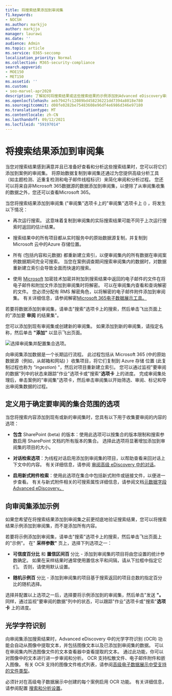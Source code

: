 ```yaml
---
title: 将搜索结果添加到审阅集
f1.keywords:
- NOCSH
ms.author: markjjo
author: markjjo
manager: laurawi
ms.date: ''
audience: Admin
ms.topic: article
ms.service: O365-seccomp
localization_priority: Normal
ms.collection: M365-security-compliance
search.appverid:
- MOE150
- MET150
ms.assetid: ''
ms.custom:
- seo-marvel-apr2020
description: 了解如何将搜索结果或这些搜索结果的示例添加到Advanced eDiscovery审阅集。
ms.openlocfilehash: aeb7942fc12089bd458236221dd7394a8018e780
ms.sourcegitcommit: d08fe0282be75483608e96df4e6986d346e97180
ms.translationtype: MT
ms.contentlocale: zh-CN
ms.lasthandoff: 09/12/2021
ms.locfileid: "59197014"
---
```

# <a name="add-search-results-to-a-review-set"></a>将搜索结果添加到审阅集

当您对搜索结果感到满意并且已准备好查看和分析这些搜索结果时，您可以将它们添加到案例的审阅集。 将原始数据复制到审阅集还通过为您提供高级分析工具（如主题检测、近重复检测和电子邮件线程标识）来简化审阅和分析过程。 您还可以将来自非Microsoft 365数据源的数据添加到审阅集，以便除了从审阅集收集的数据之外，您还可以查看Microsoft 365。

当您将搜索结果添加到审阅集 ("审阅集"选项卡上的"审阅集"选项卡上 () ，将发生以下情况：

- 再次运行搜索。 这意味着复制到审阅集的实际搜索结果可能不同于上次运行搜索时返回的估计结果。

- 搜索结果中的所有项目都从实时服务中的原始数据源复制，并复制到 Microsoft 云中的Azure 存储位置。

- 所有 (包括内容和元数据) 都重新建立索引，以便审阅集内的所有数据在审阅案例数据期间完全可搜索。 当您在案例调查期间搜索审阅集内的数据时，对数据重新建立索引会导致全面而快速的搜索。

- 使用 [Microsoft](encryption.md) 加密技术加密并附加到搜索结果中返回的电子邮件的文件在将电子邮件和附加文件添加到审阅集时将解密。 可以在审阅集内查看和查询解密的文件。 您必须分配有 RMS 解密角色，以将解密的电子邮件附件添加到审阅集。 有关详细信息，请参阅解密[Microsoft 365电子数据展示工具。](ediscovery-decryption.md)

若要将数据添加到审阅集，请单击"搜索"选项卡上的搜索，然后单击飞出页面上的"添加要 **审阅** 的结果集"。

您可以添加到现有审阅集或创建新的审阅集。  如果添加到新的审阅集，请指定名称，然后单击 **"添加"** 以显示飞出页面。

![选择审阅集并配置集合选项。](../media/AeD_AddToReviewSet.png)

向审阅集添加数据是一个长期运行流程。 此过程包括从 Microsoft 365 (中的原始数据源（例如，从邮箱和网站) ）收集项目，将它们复制到 Azure 存储 位置 (此复制过程也称为 *"ingestion*) "，然后对项目重新建立索引。 您可以通过监视"要审阅的数据"列中的状态来跟踪"作业"选项卡或"搜索"**选项卡** 上的进度。 完成审阅集处理后，单击案例的"审阅集"选项卡，然后单击审阅集以开始筛选、审阅、标记和导出审阅集数据的过程。

## <a name="define-options-to-scope-your-collection-for-review"></a>定义用于确定要审阅的集合范围的选项

当您将搜索内容添加到现有或新的审阅集时，您具有以下用于收集要审阅的内容的选项：

- **包含** SharePoint (beta) 的版本：使用此选项可以按集合的版本限制和搜索参数启用 SharePoint 文档的所有版本的集合。 选择此选项将显著增加添加到审阅集的项目的大小。

- **对话检索选项**：为线程对话启用添加到审阅集的项目，以帮助查看来回对话上下文中的内容。 有关详细信息，请参阅 [审阅高级 eDiscovery 中的对话](conversation-review-sets.md)。

- **启用新式附件检索**：使用此选项在集合中包括新式附件或链接文件，以便进一步查看。 有关与新式附件相关的可搜索属性详细信息，请参阅文档[元数据字段Advanced eDiscovery。](document-metadata-fields-in-Advanced-eDiscovery.md)

## <a name="add-a-sample-to-a-review-set"></a>向审阅集添加示例

如果您希望在将搜索结果添加到审阅集之前更彻底地验证搜索结果，您可以将搜索结果示例添加到审阅集，而不是添加所有内容。

若要将示例添加到审阅集，请单击"搜索"选项卡上的搜索，然后单击飞出页面上的"示例"。 在" **采样参数"** 页上，选择下列选项之一：

- **可信度百分比** 和 **置信区间百** 分比 - 添加到审阅集的项目将由您设置的统计参数确定。 如果在采样结果时通常使用置信水平和间隔，请从下拉框中指定它们。 否则，请使用默认设置。

- **随机示例百** 分比 - 添加到审阅集的项目基于搜索返回的项目总数的指定百分比的随机选择。

选择并配置以上选项之一后，选择要将示例添加到的审阅集，然后单击"发送 **"。** 同样，通过监视"要审阅的数据"列中的状态，可以跟踪"作业"选项卡或"搜索"**选项卡** 上的进度。

## <a name="optical-character-recognition"></a>光学字符识别

向审阅集添加搜索结果时，Advanced eDiscovery 中的光学字符识别 (OCR) 功能会自动从图像中提取文本，并包括图像文本以及已添加到审阅集的数据。 可以在审阅集内所选图像文件的文本查看器中查看提取的文本。 通过此功能，你可以对图像中的文本进行进一步审阅和分析。 OCR 支持松散文件、电子邮件附件和嵌入图像。 有关 OCR 支持的图像文件格式列表，请参阅[高级电子数据展示中受支持的文件类型](supported-filetypes-ediscovery20.md#image)。

必须针对在高级电子数据展示中创建的每个案例启用 OCR 功能。 有关详细信息，请参阅配置 [搜索和分析设置](configure-search-and-analytics-settings-in-advanced-ediscovery.md#optical-character-recognition-ocr)。
